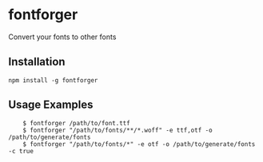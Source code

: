 # fontforger

Convert your fonts to other fonts

## Installation

`npm install -g fontforger`

## Usage Examples

```
    $ fontforger /path/to/font.ttf
    $ fontforger "/path/to/fonts/**/*.woff" -e ttf,otf -o /path/to/generate/fonts
    $ fontforger "/path/to/fonts/*" -e otf -o /path/to/generate/fonts -c true
```
